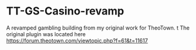 # TT-GS-Casino-revamp
A revamped gambling building from my original work for TheoTown. t
The original plugin was located here https://forum.theotown.com/viewtopic.php?f=61&t=11617
